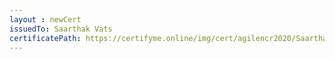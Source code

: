```yaml
--- 
layout : newCert 
issuedTo: Saarthak Vats 
certificatePath: https://certifyme.online/img/cert/agilencr2020/SaarthakVats_e5904.png
--- 
```

